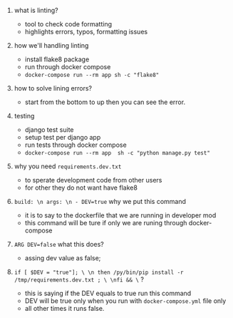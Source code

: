 1. what  is linting?
    * tool to check code formatting 
    * highlights errors, typos, formatting issues

2. how we'll handling linting 
    * install flake8 package
    * run through docker compose 
    * `docker-compose run --rm app sh -c "flake8"`

3. how to solve lining errors?
    * start from the bottom to up then you can see the error.

4. testing
    * django test suite
    * setup test per django app
    * run tests through docker compose
    * `docker-compose run --rm app  sh -c "python manage.py test"`

5. why you need `requirements.dev.txt`
    * to sperate development code from other users 
    * for other they do not want have flake8
6. `build: \n args: \n - DEV=true` why we put this command
    * it is to say to the dockerfile that we are running in developer mod
    * this command will be ture if only we are runing through docker-compose
7. `ARG DEV=false` what this does?
    * assing dev value as false;
8. `if [ $DEV = "true"]; \ \n then /py/bin/pip install -r /tmp/requirements.dev.txt ; \ \nfi && \` ?
    * this is saying if the  DEV equals to true run this command
    * DEV will be true only when you run with `docker-compose.yml` file only
    * all other times it runs false.


